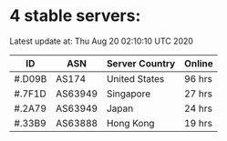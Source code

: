 # 4 stable servers:

Latest update at: Thu Aug 20 02:10:10 UTC 2020

| ID | ASN | Server Country | Online |
| -- | --- | -------------- | ------ |
| #.D09B | AS174 | United States | 96 hrs |
| #.7F1D | AS63949 | Singapore | 27 hrs |
| #.2A79 | AS63949 | Japan | 24 hrs |
| #.33B9 | AS63888 | Hong Kong | 19 hrs |

